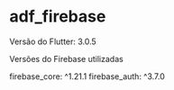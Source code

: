 # adf_firebase

Versão do Flutter: 3.0.5

Versões do Firebase utilizadas

firebase_core: ^1.21.1
firebase_auth: ^3.7.0





